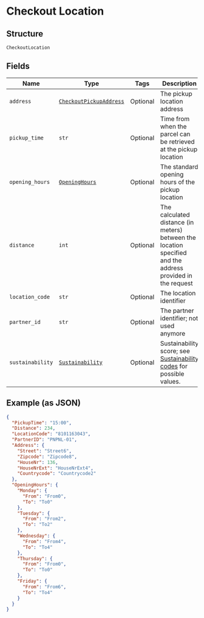 
# Checkout Location

## Structure

`CheckoutLocation`

## Fields

| Name | Type | Tags | Description |
|  --- | --- | --- | --- |
| `address` | [`CheckoutPickupAddress`](../../doc/models/checkout-pickup-address.md) | Optional | The pickup location address |
| `pickup_time` | `str` | Optional | Time from when the parcel can be retrieved at the pickup location |
| `opening_hours` | [`OpeningHours`](../../doc/models/opening-hours.md) | Optional | The standard opening hours of the pickup location |
| `distance` | `int` | Optional | The calculated distance (in meters) between the location specified and the address provided in the request |
| `location_code` | `str` | Optional | The location identifier |
| `partner_id` | `str` | Optional | The partner identifier; not used anymore |
| `sustainability` | [`Sustainability`](../../doc/models/sustainability.md) | Optional | Sustainability score; see [Sustainability codes](https://developer.postnl.nl/docs/#/http/reference-data/reference-codes/sustainability-codes) for possible values. |

## Example (as JSON)

```json
{
  "PickupTime": "15:00",
  "Distance": 234,
  "LocationCode": "8101163043",
  "PartnerID": "PNPNL-01",
  "Address": {
    "Street": "Street6",
    "Zipcode": "Zipcode8",
    "HouseNr": 136,
    "HouseNrExt": "HouseNrExt4",
    "Countrycode": "Countrycode2"
  },
  "OpeningHours": {
    "Monday": {
      "From": "From0",
      "To": "To0"
    },
    "Tuesday": {
      "From": "From2",
      "To": "To2"
    },
    "Wednesday": {
      "From": "From4",
      "To": "To4"
    },
    "Thursday": {
      "From": "From0",
      "To": "To0"
    },
    "Friday": {
      "From": "From6",
      "To": "To4"
    }
  }
}
```

